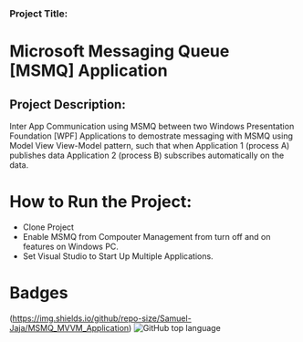 ### Project Title:
# Microsoft Messaging Queue [MSMQ] Application


## Project Description: 
Inter App Communication using MSMQ between two Windows Presentation Foundation [WPF] Applications 
to demostrate messaging with MSMQ using Model View View-Model pattern, such that when Application 1 (process A) publishes data Application 2 (process B) subscribes automatically on the data. 


# How to Run the Project: 
* Clone Project 
* Enable MSMQ from Compouter Management from turn off and on features on Windows PC.
* Set Visual Studio to Start Up Multiple Applications. 


# Badges
(https://img.shields.io/github/repo-size/Samuel-Jaja/MSMQ_MVVM_Application)
![GitHub top language](https://img.shields.io/github/languages/top/{Samuel-Jaja}/{MSMQ_MVVM_Application}?color=yellow)


